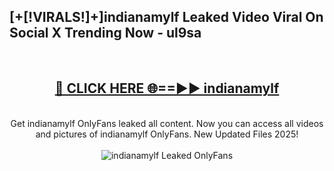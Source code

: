 <h2>[+[!VIRALS!]+]indianamylf Leaked Video Viral On Social X Trending Now - ul9sa</h2>
<br>
<div align="center">
<h2><a href="https://libra.edu.pl?indianamylf" rel="nofollow">🔴 CLICK HERE 🌐==►► indianamylf</a></h2>
<br>
Get indianamylf OnlyFans leaked all content. Now you can access all videos and pictures of indianamylf OnlyFans. New Updated Files 2025!
<br>
<br>
<a href="https://libra.edu.pl?indianamylf" rel="nofollow" data-target="animated-image.originalLink"><img src="https://i.ibb.co.com/WyWwxjT/player-gif2.gif" alt="indianamylf Leaked OnlyFans" style="max-width: 100%; display: inline-block;" data-target="animated-image.originalImage"></a>
</div>
<br>